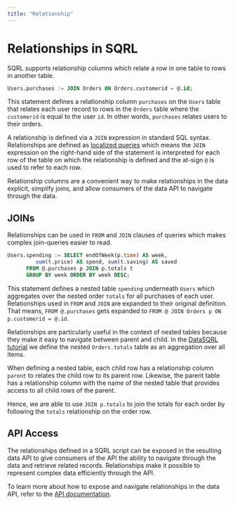 ```yaml
---
title: "Relationship"
---
```


# Relationships in SQRL

SQRL supports relationship columns which relate a row in one table to rows in another table.

```sql
Users.purchases := JOIN Orders ON Orders.customerid = @.id;
```

This statement defines a relationship column `purchases` on the `Users` table that relates each user record to rows in the `Orders` table where the `customerid` is equal to the user `id`. In other words, `purchases` relates users to their orders.

A relationship is defined via a `JOIN` expression in standard SQL syntax. Relationships are defined as [localized queries](../table#localized) which means the `JOIN` expression on the right-hand side of the statement is interpreted for each row of the table on which the relationship is defined and the at-sign `@` is used to refer to each row.

Relationship columns are a convenient way to make relationships in the data explicit, simplify joins, and allow consumers of the data API to navigate through the data.

## JOINs

Relationships can be used in `FROM` and `JOIN` clauses of queries which makes complex join-queries easier to read. 

```sql
Users.spending := SELECT endOfWeek(p.time) AS week,
         sum(t.price) AS spend, sum(t.saving) AS saved
      FROM @.purchases p JOIN p.totals t
      GROUP BY week ORDER BY week DESC;
```

This statement defines a nested table `spending` underneath `Users` which aggregates over the nested order `totals` for all purchases of each user. Relationships used in `FROM` and `JOIN` are expanded to their original definition. That means, `FROM @.purchases` gets expanded to `FROM @ JOIN Orders p ON p.customerid = @.id`.

Relationships are particularly useful in the context of nested tables because they make it easy to navigate between parent and child. In the [DataSQRL tutorial](../../../getting-started/intro/overview) we define the nested `Orders.totals` table as an aggregation over all items.

When defining a nested table, each child row has a relationship column `parent` to relates the child row to its parent row. Likewise, the parent table has a relationship column with the name of the nested table that provides access to all child rows of the parent.

Hence, we are able to use `JOIN p.totals` to join the totals for each order by following the `totals` relationship on the order row.

<!--
## Relationship Expressions {#expressions}

Relationships can be used inside expressions in a query.

```sql
UsersWithSpending := SELECT id, email, order_stats.spend AS spend 
                     FROM Users;
```
This statement defines a new table `UsersWithSpending` that combines user information with their total spending from the nested `order_stats` table we defined in the [intro tutorial](../../../getting-started/intro/advanced).

Using relationships in expressions simplifies the query by eliminating a join. 

Moreover, a relationship expression can be used to pull in optional data. `UsersWithSpending` contains one row per user and `order_stats.spend` evaluates to `null` if a user does not have any orders.

Contrast this with the following table definition that references the spending through an explicit join on the relationship:
```sql
UsersWithSpending := SELECT u.id, u.email, s.spend 
                     FROM Users u JOIN u.order_stats s;
```
This table contains only rows for users who placed an order since the `JOIN` on `u.order_stats` makes it required.

For SQL nerds: Relationships expressions are expanded to left-joins.

Relationship expression can also be used in WHERE clauses to filter out data.

```sql
HighSpendingUsers := SELECT id, email FROM Users 
                     WHERE order_stats.spend > 1000;
```
This table contains user information for those users who have spent more than a thousand dollars in total.

-->

## API Access

The relationships defined in a SQRL script can be exposed in the resulting data API to give consumers of the API the ability to navigate through the data and retrieve related records. Relationships make it possible to represent complex data efficiently through the API.

To learn more about how to expose and navigate relationships in the data API, refer to the [API documentation](../../api/overview).

<!--
## Multiplicity

Relationships are defined as SQL `JOIN` clauses with the at-sign `@` used to refer to the table on which the relationship is defined.

In addition, we can add an `ORDER BY` and `LIMIT` clause to the relationship.

```sql
Users.recent_purchases := JOIN Orders ON Orders.customerid = @.id ORDER BY Orders.time LIMIT 10;
```

This statement defines the relationship column `recent_purchases` similar to the `purchases` relationship above but orders the related `Orders` row by `time` and restricts the number of related rows to 10.

The `ORDER BY` clause is used to make the order in which the related rows are returned in the API explicit.

The `LIMIT` clause is used to restrict the multiplicity of the relationship.
```sql
Users.last_purchase := JOIN Orders ON Orders.customerid = @.id LIMIT 1;
```
This statement defines a relationship with `0..1` multiplicity.
-->